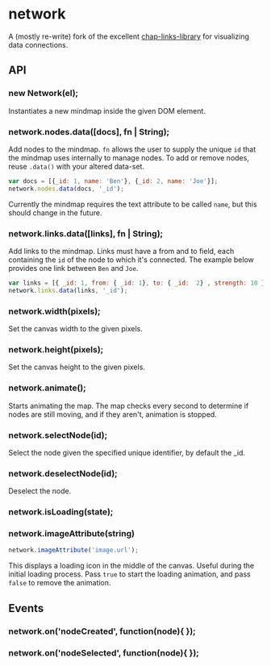 network
========

A (mostly re-write) fork of the excellent [chap-links-library](https://github.com/almende/chap-links-library/tree/master/js/src/network) for visualizing data connections. 


## API

### new Network(el);

Instantiates a new mindmap inside the given DOM element.

### network.nodes.data([docs], fn | String);

Add nodes to the mindmap. `fn` allows the user to supply the unique `id` that the mindmap uses internally to manage nodes. To add or remove nodes, reuse `.data()` with your altered data-set.

```javascript
var docs = [{_id: 1, name: 'Ben'}, {_id: 2, name: 'Joe'}];
network.nodes.data(docs, '_id');
```

Currently the mindmap requires the text attribute to be called `name`, but this should change in the future.

### network.links.data([links], fn | String);

Add links to the mindmap. Links must have a from and to field, each containing the `id` of the node to which it's connected. The example below provides one link between `Ben` and `Joe`.

```javascript
var links = [{ _id: 1, from: { _id: 1}, to: { _id:  2} , strength: 10 }];
network.links.data(links, '_id');
```

### network.width(pixels);

Set the canvas width to the given pixels.

### network.height(pixels);

Set the canvas height to the given pixels.

### network.animate();

Starts animating the map. The map checks every second to determine if nodes are still moving, and if they aren't, animation is stopped.

### network.selectNode(id);

Select the node given the specified unique identifier, by default the _id.

### network.deselectNode(id);

Deselect the node.

### network.isLoading(state);

### network.imageAttribute(string)

```javascript
network.imageAttribute('image.url');
```

This displays a loading icon in the middle of the canvas. Useful during the initial loading process. Pass `true` to start the loading animation, and pass `false` to remove the animation.

## Events

### network.on('nodeCreated', function(node){ });
### network.on('nodeSelected', function(node){ });
